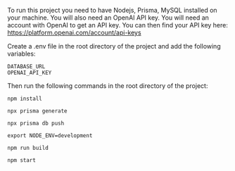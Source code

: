To run this project you need to have Nodejs, Prisma, MySQL installed on your machine.
You will also need an OpenAI API key. You will need an account with OpenAI to get an API key. You can then find your API key here: https://platform.openai.com/account/api-keys

Create a .env file in the root directory of the project and add the following variables:

```
DATABASE_URL
OPENAI_API_KEY
```

Then run the following commands in the root directory of the project:

```
npm install
```

```
npx prisma generate
```

```
npx prisma db push
```

```
export NODE_ENV=development
```

```
npm run build
```

```
npm start
```
